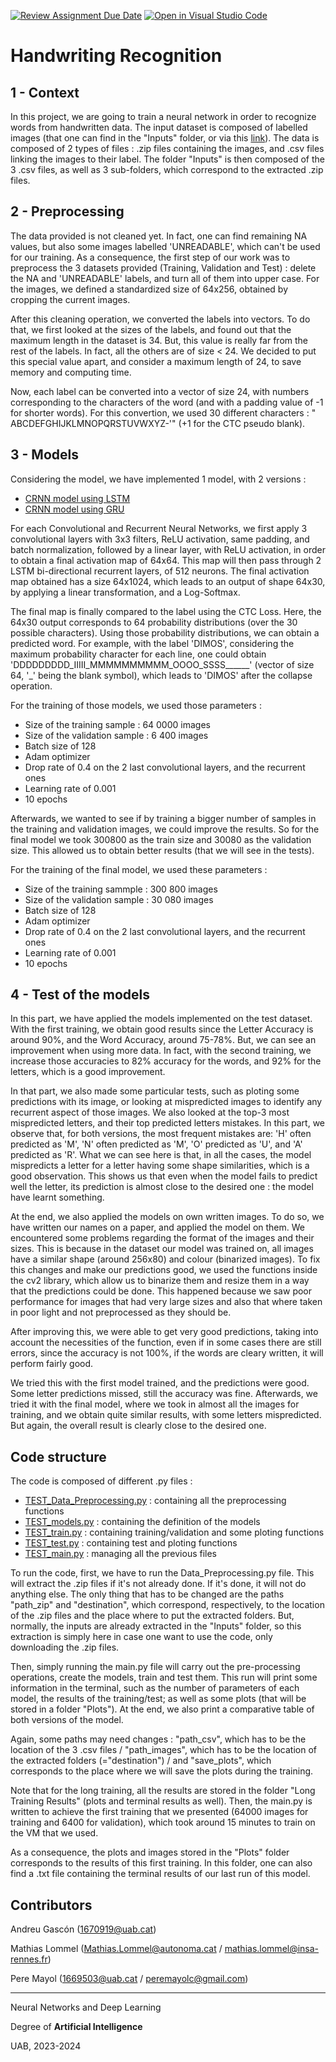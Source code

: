 [![Review Assignment Due Date](https://classroom.github.com/assets/deadline-readme-button-24ddc0f5d75046c5622901739e7c5dd533143b0c8e959d652212380cedb1ea36.svg)](https://classroom.github.com/a/jPcQNmHU)
[![Open in Visual Studio Code](https://classroom.github.com/assets/open-in-vscode-718a45dd9cf7e7f842a935f5ebbe5719a5e09af4491e668f4dbf3b35d5cca122.svg)](https://classroom.github.com/online_ide?assignment_repo_id=14965960&assignment_repo_type=AssignmentRepo)
# Handwriting Recognition
## 1 - Context
In this project, we are going to train a neural network in order to recognize words from handwritten data. The input dataset is composed of labelled images (that one can find in the "Inputs" folder, or via this [link](https://www.kaggle.com/code/samfc10/handwriting-recognition-using-crnn-in-keras/input)). The data is composed of 2 types of files : .zip files containing the images, and .csv files linking the images to their label. The folder "Inputs" is then composed of the 3 .csv files, as well as 3 sub-folders, which correspond to the extracted .zip files. 

## 2 - Preprocessing
The data provided is not cleaned yet. In fact, one can find remaining NA values, but also some images labelled 'UNREADABLE', which can't be used for our training. As a consequence, the first step of our work was to preprocess the 3 datasets provided (Training, Validation and Test) : delete the NA and 'UNREADABLE' labels, and turn all of them into upper case. For the images, we defined a standardized size of 64x256, obtained by cropping the current images.

After this cleaning operation, we converted the labels into vectors. To do that, we first looked at the sizes of the labels, and found out that the maximum length in the dataset is 34. But, this value is really far from the rest of the labels. In fact, all the others are of size < 24.
We decided to put this special value apart, and consider a maximum length of 24, to save memory and computing time. 

Now, each label can be converted into a vector of size 24, with numbers corresponding to the characters of the word (and with a padding value of -1 for shorter words). For this convertion, we used 30 different characters : " ABCDEFGHIJKLMNOPQRSTUVWXYZ-'" (+1 for the CTC pseudo blank).

## 3 - Models
Considering the model, we have implemented 1 model, with 2 versions : 
  -  [CRNN model using LSTM](https://github.com/DCC-UAB/deep-learning-project-2024-ai_nndl_group_14/blob/main/best_model_LSTM.pth)
  -  [CRNN model using GRU](https://github.com/DCC-UAB/deep-learning-project-2024-ai_nndl_group_14/blob/main/best_model_GRU.pth)

For each Convolutional and Recurrent Neural Networks, we first apply 3 convolutional layers with 3x3 filters, ReLU activation, same padding, and batch normalization, followed by a linear layer, with ReLU activation, in order to obtain a final activation map of 64x64. This map will then pass through 2 LSTM bi-directional recurrent layers, of 512 neurons. 
The final activation map obtained has a size 64x1024, which leads to an output of shape 64x30, by applying a linear transformation, and a Log-Softmax.

The final map is finally compared to the label using the CTC Loss. Here, the 64x30 output corresponds to 64 probability distributions (over the 30 possible characters). Using those probability distributions, we can obtain a predicted word. For example, with the label 'DIMOS', considering the maximum probability character for each line, one could obtain 'DDDDDDDDD_IIIII_MMMMMMMMMM_OOOO_SSSS______' (vector of size 64, '_' being the blank symbol), which leads to 'DIMOS' after the collapse operation.

For the training of those models, we used those parameters :
- Size of the training sample : 64 0000 images
- Size of the validation sample : 6 400 images
- Batch size of 128
- Adam optimizer
- Drop rate of 0.4 on the 2 last convolutional layers, and the recurrent ones
- Learning rate of 0.001
- 10 epochs

Afterwards, we wanted to see if by training a bigger number of samples in the training and validation images, we could improve the results. So for the final model we took 300800 as the train size and 30080 as the validation size. This allowed us to obtain better results (that we will see in the tests). 

For the training of the final model, we used these parameters :
- Size of the training sammple : 300 800 images
- Size of the validation sample : 30 080 images
- Batch size of 128
- Adam optimizer
- Drop rate of 0.4 on the 2 last convolutional layers, and the recurrent ones
- Learning rate of 0.001
- 10 epochs



## 4 - Test of the models

In this part, we have applied the models implemented on the test dataset. With the first training, we obtain good results since the Letter Accuracy is around 90%, and the Word Accuracy, around 75-78%. But, we can see an improvement when using more data. In fact, with the second training, we increase those accuracies to 82% accuracy for the words, and 92% for the letters, which is a good improvement. 

In that part, we also made some particular tests, such as ploting some predictions with its image, or looking at mispredicted images to identify any recurrent aspect of those images.
We also looked at the top-3 most mispredicted letters, and their top predicted letters mistakes. In this part, we observe that, for both versions, the most frequent mistakes are: 'H' often predicted as 'M', 'N' often predicted as 'M', 'O' predicted as 'U', and 'A' predicted as 'R'. 
What we can see here is that, in all the cases, the model mispredicts a letter for a letter having some shape similarities, which is a good observation. This shows us that even when the model fails to predict well the letter, its prediction is almost close to the desired one : the model have learnt something.

At the end, we also applied the models on own written images. To do so, we have written our names on a paper, and applied the model on them. We encountered some problems regarding the format of the images and their sizes. This is because in the dataset our model was trained on, all images have a similar shape (around 256x80) and colour (binarized images). 
To fix this changes and make our predictions good, we used the functions inside the cv2 library, which allow us to binarize them and resize them in a way that the predictions could be done. This happened because we saw poor performance for images that had very large sizes and also that where taken in poor light and not preprocessed as they should be. 

After improving this, we were able to get very good predictions, taking into account the necessities of the function, even if in some cases there are still errors, since the accuracy is not 100%,  if the words are cleary written, it will perform fairly good. 

We tried this with the first model trained, and the predictions were good. Some letter predictions missed, still the accuracy was fine. Afterwards, we tried it with the final model, where we took in almost all the images for training, and we obtain quite similar results, with some letters mispredicted. But again, the overall result is clearly close to the desired one.


## Code structure
The code is composed of different .py files :
- [TEST_Data_Preprocessing.py](https://github.com/DCC-UAB/deep-learning-project-2024-ai_nndl_group_14/blob/main/TEST_Data_Preprocessing.py) : containing all the preprocessing functions
- [TEST_models.py](https://github.com/DCC-UAB/deep-learning-project-2024-ai_nndl_group_14/blob/main/TEST_models.py) : containing the definition of the models
- [TEST_train.py](https://github.com/DCC-UAB/deep-learning-project-2024-ai_nndl_group_14/blob/main/TEST_train.py) : containing training/validation and some ploting functions
- [TEST_test.py](https://github.com/DCC-UAB/deep-learning-project-2024-ai_nndl_group_14/blob/main/TEST_test.py) : containing test and ploting functions
- [TEST_main.py](https://github.com/DCC-UAB/deep-learning-project-2024-ai_nndl_group_14/blob/main/TEST_main.py) : managing all the previous files

To run the code, first, we have to run the Data_Preprocessing.py file. This will extract the .zip files if it's not already done. If it's done, it will not do anything else. The only thing that has to be changed are the paths "path_zip" and "destination", which correspond, respectively, to the location of the .zip files and the place where to put the extracted folders. But, normally, the inputs are already extracted in the "Inputs" folder, so this extraction is simply here in case one want to use the code, only downloading the .zip files. 

Then, simply running the main.py file will carry out the pre-processing operations, create the models, train and test them. 
This run will print some information in the terminal, such as the number of parameters of each model, the results of the training/test; as well as some plots (that will be stored in a folder "Plots"). At the end, we also print a comparative table of both versions of the model.

Again, some paths may need changes : "path_csv", which has to be the location of the 3 .csv files / "path_images", which has to be the location of the extracted folders (="destination") / and "save_plots", which corresponds to the place where we will save the plots during the training.

Note that for the long training, all the results are stored in the folder "Long Training Results" (plots and terminal results as well). Then, the main.py is written to achieve the first training that we presented (64000 images for training and 6400 for validation), which took around 15 minutes to train on the VM that we used.

As a consequence, the plots and images stored in the "Plots" folder corresponds to the results of this first training. In this folder, one can also find a .txt file containing the terminal results of our last run of this model.

## Contributors
Andreu Gascón (1670919@uab.cat)

Mathias Lommel (Mathias.Lommel@autonoma.cat / mathias.lommel@insa-rennes.fr) 

Pere Mayol (1669503@uab.cat / peremayolc@gmail.com)

---------------------------------------

Neural Networks and Deep Learning

Degree of __Artificial Intelligence__

UAB, 2023-2024
